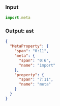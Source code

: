 ### Input
```js
import.meta
```

### Output: ast
```json
{
  "MetaProperty": {
    "span": "0:11",
    "meta": {
      "span": "0:6",
      "name": "import"
    },
    "property": {
      "span": "7:11",
      "name": "meta"
    }
  }
}
```
